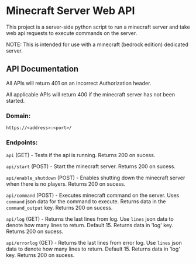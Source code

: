 # Minecraft Server Web API
This project is a server-side python script to run a minecraft server and take web api requests to execute commands on the server.

NOTE: This is intended for use with a minecraft (bedrock edition) dedicated server.

## API Documentation

All APIs will return 401 on an incorrect Authorization header.

All applicable APIs will return 400 if the minecraft server has not been started.

### Domain: 
`https://<address>:<port>/`

### Endpoints:
`api` (GET) - Tests if the api is running. Returns 200 on sucess.

`api/start` (POST) - Start the minecraft server. Returns 200 on sucess.

`api/enable_shutdown` (POST) - Enables shutting down the minecraft server when there is no players. Returns 200 on sucess.

`api/command` (POST) - Executes minecraft command on the server. Uses `command` json data for the command to execute. Returns data in the `command_output` key. Returns 200 on sucess.

`api/log` (GET) - Returns the last lines from log. Use `lines` json data to denote how many lines to return. Default 15. Returns data in 'log' key. Returns 200 on sucess.

`api/errorlog` (GET) - Returns the last lines from error log. Use `lines` json data to denote how many lines to return. Default 15. Returns data in 'log' key. Returns 200 on sucess.
